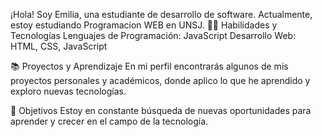 ¡Hola! Soy Emilia, una estudiante de desarrollo de software. Actualmente, estoy estudiando Programacion WEB en UNSJ.
👩‍💻 Habilidades y Tecnologías
Lenguajes de Programación: JavaScript
Desarrollo Web: HTML, CSS, JavaScript

📚 Proyectos y Aprendizaje
En mi perfil encontrarás algunos de mis proyectos personales y académicos, donde aplico lo que he aprendido y exploro nuevas tecnologías.

🎯 Objetivos
Estoy en constante búsqueda de nuevas oportunidades para aprender y crecer en el campo de la tecnología.
